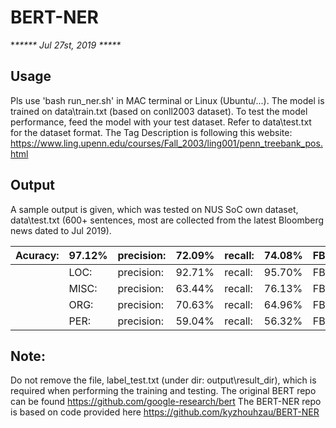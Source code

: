 # BERT-NER

**\*\*\*\*\*  Jul 27st, 2019  \*\*\*\*\**

## Usage
Pls use 'bash run_ner.sh' in MAC terminal or Linux (Ubuntu/...).
The model is trained on data\train.txt (based on conll2003 dataset).
To test the model performance, feed the model with your test dataset. Refer to data\test.txt for the dataset format.
The Tag Description is following this website: https://www.ling.upenn.edu/courses/Fall_2003/ling001/penn_treebank_pos.html

## Output
A sample output is given, which was tested on NUS SoC own dataset, data\test.txt (600+ sentences, most are collected from the latest Bloomberg news dated to Jul 2019).               


|Acuracy:  | 97.12% | precision: | 72.09% | recall:  | 74.08% |  FB1:  | 73.07  |
|--------- |------- |------------|--------|----------|--------|--------|--------|                
|          | LOC:   | precision: | 92.71% | recall:  | 95.70% |  FB1:  | 94.18  |192                           
|          | MISC:  | precision: | 63.44% | recall:  | 76.13% |  FB1:  | 69.21  |186                             
|          | ORG:   | precision: | 70.63% | recall:  | 64.96% |  FB1:  | 67.68  |126                         
|          | PER:   | precision: | 59.04% | recall:  | 56.32% |  FB1:  | 57.65  |166                   
              
## Note:
Do not remove the file, label_test.txt (under dir: output\result_dir), which is required when performing the training and testing.
The original BERT repo can be found https://github.com/google-research/bert
The BERT-NER repo is based on code provided here https://github.com/kyzhouhzau/BERT-NER
